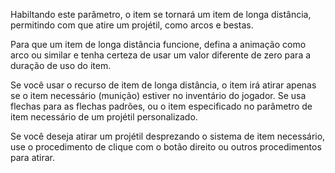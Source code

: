 Habiltando este parâmetro, o item se tornará um item de longa distância, permitindo com que atire um projétil, como arcos e bestas.

Para que um item de longa distância funcione, defina a animação como arco ou similar e tenha certeza de usar um valor diferente de zero para a duração de uso do item.

Se você usar o recurso de item de longa distância, o item irá atirar apenas se o item necessário (munição) estiver no inventário do jogador. Se usa flechas para as flechas padrões, ou o item especificado no parâmetro de item necessário de um projétil personalizado.

Se você deseja atirar um projétil desprezando o sistema de item necessário, use o procedimento de clique com o botão direito ou outros procedimentos para atirar.